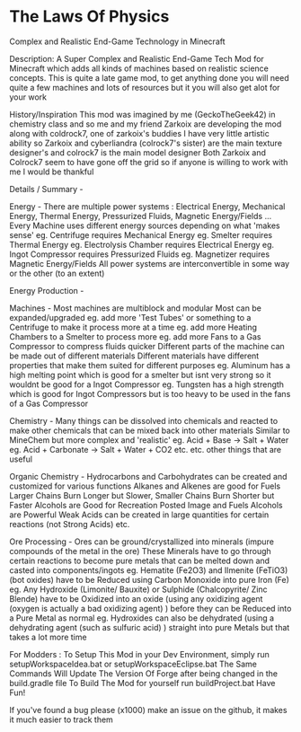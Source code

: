 The Laws Of Physics
====================
Complex and Realistic End-Game Technology in Minecraft

Description:
​A Super Complex and Realistic End-Game Tech Mod for Minecraft which adds all kinds of machines based on realistic science concepts. This is quite a late game mod, to get anything done you will need quite a few machines and lots of resources but it you will also get alot for your work

History/Inspiration
This mod was imagined by me (GeckoTheGeek42) in chemistry class and so me and my friend Zarkoix are developing the mod along with coldrock7, one of zarkoix's buddies
I have very little artistic ability so Zarkoix and cyberliandra (colrock7's sister) are the main texture designer's and colrock7 is the main model designer
Both Zarkoix and Colrock7 seem to have gone off the grid so if anyone is willing to work with me I would be thankful

Details / Summary -

Energy -
There are multiple power systems :
Electrical Energy, Mechanical Energy, Thermal Energy, Pressurized Fluids, Magnetic Energy/Fields ...
Every Machine uses different energy sources depending on what 'makes sense'
eg. Centrifuge requires Mechanical Energy
eg. Smelter requires Thermal Energy
eg. Electrolysis Chamber requires Electrical Energy
eg. Ingot Compressor requires Pressurized Fluids
eg. Magnetizer requires Magnetic Energy/Fields
All power systems are interconvertible in some way or the other (to an extent)

Energy Production -

Machines - 
Most machines are multiblock and modular
Most can be expanded/upgraded
eg. add more 'Test Tubes' or something to a Centrifuge to make it process more at a time
eg. add more Heating Chambers to a Smelter to process more
eg. add more Fans to a Gas Compressor to compress fluids quicker
Different parts of the machine can be made out of different materials
Different materials have different properties that make them suited for different purposes
eg. Aluminum has a high melting point which is good for a smelter but isnt very strong so it wouldnt be good for a Ingot Compressor
eg. Tungsten has a high strength which is good for Ingot Compressors but is too heavy to be used in the fans of a Gas Compressor

Chemistry - 
Many things can be dissolved into chemicals and reacted to make other chemicals that can be mixed back into other materials
Similar to MineChem but more complex and 'realistic'
eg. Acid + Base -> Salt + Water
eg. Acid + Carbonate -> Salt + Water + CO2
etc. etc. other things that are useful

Organic Chemistry - 
Hydrocarbons and Carbohydrates can be created and customized for various functions
Alkanes and Alkenes are good for Fuels
Larger Chains Burn Longer but Slower, Smaller Chains Burn Shorter but Faster
Alcohols are Good for Recreation Posted Image and Fuels
Alcohols are Powerful
Weak Acids can be created in large quantities for certain reactions (not Strong Acids)
etc.

Ore Processing - 
Ores can be ground/crystallized into minerals (impure compounds of the metal in the ore)
These Minerals have to go through certain reactions to become pure metals that can be melted down and casted into components/ingots
eg. Hematite (Fe2O3) and Ilmenite (FeTiO3) (bot oxides) have to be Reduced using Carbon Monoxide into pure Iron (Fe)
eg.  Any Hydroxide (Limonite/ Bauxite) or Sulphide (Chalcopyrite/ Zinc Blende) have to be Oxidized into an oxide (using any oxidizing agent (oxygen is actually a bad oxidizing agent) ) before they can be Reduced into a Pure Metal as normal
eg. Hydroxides can also be dehydrated (using a dehydrating agent (such as sulfuric acid) ) straight into pure Metals but that takes a lot more time

For Modders : 
	To Setup This Mod in your Dev Environment, simply run setupWorkspaceIdea.bat or setupWorkspaceEclipse.bat
	The Same Commands Will Update The Version Of Forge after being changed in the build.gradle file
	To Build The Mod for yourself run buildProject.bat
	Have Fun!

If you've found a bug please (x1000) make an issue on the github, it makes it much easier to track them

